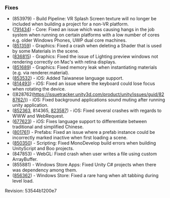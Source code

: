 ### Fixes

*   (853979) - Build Pipeline: VR Splash Screen texture will no longer be included when building a project for a non-VR platform.
*   ([791434](https://issuetracker.unity3d.com/product/unity/issues/guid/791434/)) - Core: Fixed an issue which was causing hangs in the job system when running on certain platforms with a low number of cores e.g. older Windows Phones, UWP dual core machines.
*   ([851359](https://issuetracker.unity3d.com/product/unity/issues/guid/851359/)) - Graphics: Fixed a crash when deleting a Shader that is used by some Materials in the scene.
*   ([836815](https://issuetracker.unity3d.com/product/unity/issues/guid/836815/)) - Graphics: Fixed the issue of Lighting preview windows not rendering correctly on Mac's with retina displays.
*   ([851689](https://issuetracker.unity3d.com/product/unity/issues/guid/851689/)) - Graphics: Fixed memory leak when instantiating materials (e.g. via renderer.material).
*   ([853532](https://issuetracker.unity3d.com/product/unity/issues/guid/853532/)) - iOS: Added Taiwanese language support.
*   ([814493](https://issuetracker.unity3d.com/product/unity/issues/guid/814493/)) - iOS: Fixed an issue where the keyboard could lose focus when rotating the device.
*   (\[828762(https://issuetracker.unity3d.com/product/unity/issues/guid/828762/)) - iOS: Fixed background applications sound muting after running unity application.
*   ([852363](https://issuetracker.unity3d.com/product/unity/issues/guid/852363/), 814365, [823587](https://issuetracker.unity3d.com/product/unity/issues/guid/823587/)) - iOS: Fixed several crashes with regards to WWW and WebRequest.
*   ([677623](https://issuetracker.unity3d.com/product/unity/issues/guid/677623/)) - iOS: Fixes language support to differentiate between traditional and simplified Chinese.
*   ([801761](https://issuetracker.unity3d.com/product/unity/issues/guid/801761/)) - Prefabs: Fixed an issue where a prefab instance could be incorrectly marked inactive when first loading a scene.
*   ([850350](https://issuetracker.unity3d.com/product/unity/issues/guid/850350/)) - Scripting: Fixed MonoDevelop build errors when building UnityScript and Boo projects.
*   (847853) - WebGL: Fixed crash when user writes a file using custom ArrayBuffer.
*   (855881) - Windows Store Apps: Fixed Unity C# projects when there was dependency among them.
*   ([856362](https://issuetracker.unity3d.com/product/unity/issues/guid/856362/)) - Windows Store: Fixed a rare hang when alt tabbing during level load.

Revision: 53544b1200e7